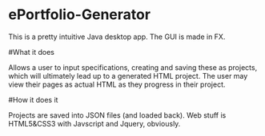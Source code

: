 # ePortfolio-Generator

This is a pretty intuitive Java desktop app. The GUI is made in FX. 

#What it does

Allows a user to input specifications, creating and saving these as projects, which will ultimately lead up to a generated HTML project. The user may view 
their pages as actual HTML as they progress in their project. 

#How it does it

Projects are saved into JSON files (and loaded back). Web stuff is HTML5&CSS3 with Javscript and Jquery, obviously. 
